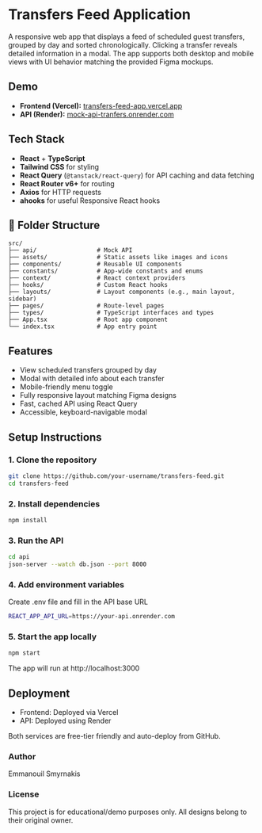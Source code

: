 # Transfers Feed Application

A responsive web app that displays a feed of scheduled guest transfers, grouped by day and sorted chronologically. Clicking a transfer reveals detailed information in a modal. The app supports both desktop and mobile views with UI behavior matching the provided Figma mockups.

## Demo

- **Frontend (Vercel):** [transfers-feed-app.vercel.app](https://transfers-feed-app.vercel.app/)
- **API (Render):** [mock-api-tranfers.onrender.com](https://mock-api-tranfers.onrender.com)

## Tech Stack

- **React** + **TypeScript**
- **Tailwind CSS** for styling
- **React Query** (`@tanstack/react-query`) for API caching and data fetching
- **React Router v6+** for routing
- **Axios** for HTTP requests
- **ahooks** for useful Responsive React hooks

## 📁 Folder Structure
```
src/
├── api/                 # Mock API
├── assets/              # Static assets like images and icons
├── components/          # Reusable UI components
├── constants/           # App-wide constants and enums
├── context/             # React context providers
├── hooks/               # Custom React hooks
├── layouts/             # Layout components (e.g., main layout, sidebar)
├── pages/               # Route-level pages
├── types/               # TypeScript interfaces and types
├── App.tsx              # Root app component
└── index.tsx            # App entry point
```

##  Features

-  View scheduled transfers grouped by day
-  Modal with detailed info about each transfer
-  Mobile-friendly menu toggle
-  Fully responsive layout matching Figma designs
-  Fast, cached API using React Query
-  Accessible, keyboard-navigable modal

## Setup Instructions

### 1. Clone the repository
```bash
git clone https://github.com/your-username/transfers-feed.git
cd transfers-feed
```

### 2. Install dependencies
```bash
npm install
```

### 3. Run the API
```bash
cd api
json-server --watch db.json --port 8000 
```

### 4. Add environment variables
Create .env file and fill in the API base URL
```bash
REACT_APP_API_URL=https://your-api.onrender.com
```

### 5. Start the app locally
```bash
npm start
```
The app will run at http://localhost:3000

## Deployment
- Frontend: Deployed via Vercel
- API: Deployed using Render
  
Both services are free-tier friendly and auto-deploy from GitHub.

### Author
Emmanouil Smyrnakis

### License
This project is for educational/demo purposes only. All designs belong to their original owner.
